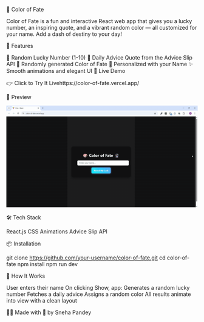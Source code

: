 🎨 Color of Fate

Color of Fate is a fun and interactive React web app that gives you a lucky number, an inspiring quote, and a vibrant random color — all customized for your name. Add a dash of destiny to your day!

🌟 Features

🔢 Random Lucky Number (1-10)
💬 Daily Advice Quote from the Advice Slip API
🎨 Randomly generated Color of Fate
🧑 Personalized with your Name
✨ Smooth animations and elegant UI
🚀 Live Demo

👉 Click to Try It Livehttps://color-of-fate.vercel.app/

📸 Preview

![Color of Fate](./fate.gif)

🛠️ Tech Stack

React.js
CSS Animations
Advice Slip API

📦 Installation

git clone https://github.com/your-username/color-of-fate.git
cd color-of-fate
npm install
npm run dev

🧠 How It Works

User enters their name
On clicking Show, app:
Generates a random lucky number
Fetches a daily advice
Assigns a random color
All results animate into view with a clean layout

👩‍💻 Made with 💙 by Sneha Pandey
